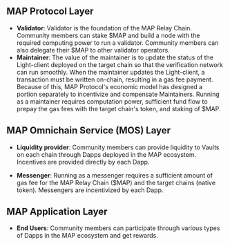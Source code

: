 ## MAP Protocol Layer

- **Validator**: Validator is the foundation of the MAP Relay Chain. Community members can stake $MAP and build a node with the required computing power to run a validator. Community members can also delegate their $MAP to other validator operators.
- **Maintainer**: The value of the maintainer is to update the status of the Light-client deployed on the target chain so that the verification network can run smoothly. When the maintainer updates the Light-client, a transaction must be written on-chain, resulting in a gas fee payment. Because of this, MAP Protocol's economic model has designed a portion separately to incentivize and compensate Maintainers. Running as a maintainer requires computation power, sufficient fund flow to prepay the gas fees with the target chain's token, and staking of $MAP.

## MAP Omnichain Service (MOS) Layer

- **Liquidity provider**: Community members can provide liquidity to Vaults on each chain through Dapps deployed in the MAP ecosystem. Incentives are provided directly by each Dapp.

- **Messenger**: Running as a messenger requires a sufficient amount of gas fee for the MAP Relay Chain ($MAP) and the target chains (native token). Messengers are incentivized by each Dapp.

## MAP Application Layer

- **End Users**: Community members can participate through various types of Dapps in the MAP ecosystem and get rewards.
